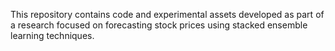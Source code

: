 This repository contains code and experimental assets developed as part of a research focused on forecasting stock prices using stacked ensemble learning techniques. 
